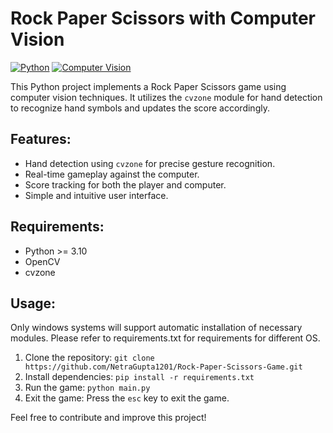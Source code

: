 # Rock Paper Scissors with Computer Vision
[![Python](https://img.shields.io/badge/Python-14354C?style=for-the-badge&logo=python&logoColor=white)](https://www.python.org/) 
[![Computer Vision](https://img.shields.io/badge/Computer%20Vision-cvzone%20%7C%20opencv-white?style=for-the-badge&logo=opencv&labelColor=black&color=darkgreen)](https://opencv.org/)

This Python project implements a Rock Paper Scissors game using computer vision techniques. It utilizes the `cvzone` module for hand detection to recognize hand symbols and updates the score accordingly.

## Features:
- Hand detection using `cvzone` for precise gesture recognition.
- Real-time gameplay against the computer.
- Score tracking for both the player and computer.
- Simple and intuitive user interface.

## Requirements:
- Python >= 3.10
- OpenCV
- cvzone

## Usage:
Only windows systems will support automatic installation of necessary modules.
Please refer to requirements.txt for requirements for different OS.
1. Clone the repository: `git clone https://github.com/NetraGupta1201/Rock-Paper-Scissors-Game.git`
2. Install dependencies: `pip install -r requirements.txt`
3. Run the game: `python main.py`
4. Exit the game: Press the `esc` key to exit the game.



Feel free to contribute and improve this project!
